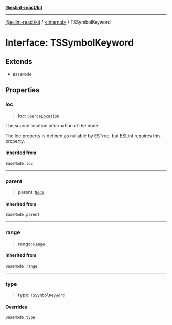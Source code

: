 [**@eslint-react/kit**](../../README.md)

***

[@eslint-react/kit](../../README.md) / [\<internal\>](../README.md) / TSSymbolKeyword

# Interface: TSSymbolKeyword

## Extends

- `BaseNode`

## Properties

### loc

> **loc**: [`SourceLocation`](SourceLocation.md)

The source location information of the node.

The loc property is defined as nullable by ESTree, but ESLint requires this property.

#### Inherited from

`BaseNode.loc`

***

### parent

> **parent**: [`Node`](../type-aliases/Node.md)

#### Inherited from

`BaseNode.parent`

***

### range

> **range**: [`Range`](../type-aliases/Range.md)

#### Inherited from

`BaseNode.range`

***

### type

> **type**: [`TSSymbolKeyword`](../README.md#tssymbolkeyword)

#### Overrides

`BaseNode.type`
